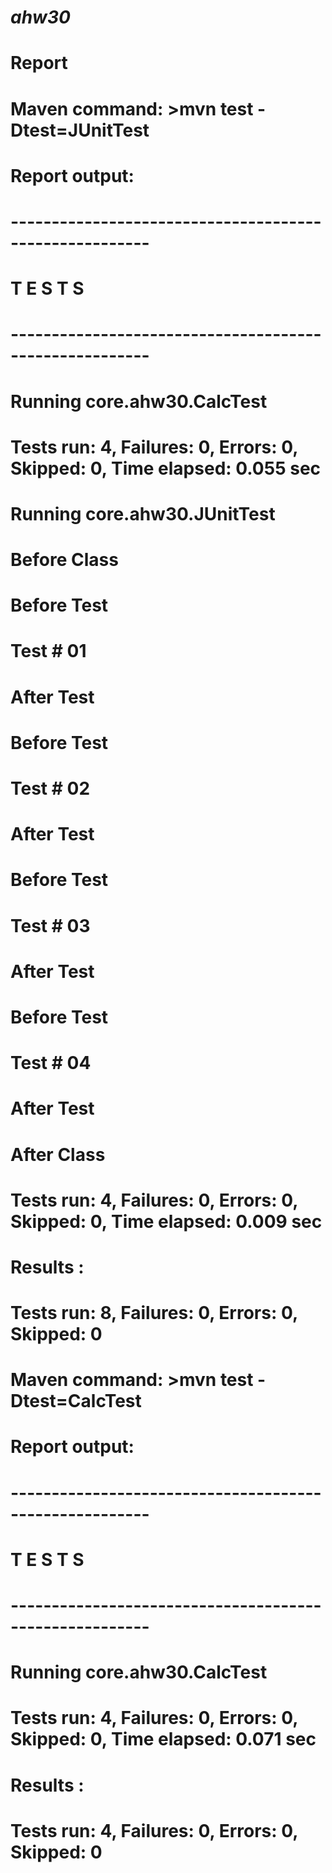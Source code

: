 # <i>ahw30</i>
#
# Report
#
# Maven command: >mvn test -Dtest=JUnitTest
# Report output:
# -------------------------------------------------------
# T E S T S
# -------------------------------------------------------
# Running core.ahw30.CalcTest
# Tests run: 4, Failures: 0, Errors: 0, Skipped: 0, Time elapsed: 0.055 sec
# Running core.ahw30.JUnitTest
# Before Class
#        Before Test
#                Test # 01
#        After Test
#        Before Test
#                Test # 02
#        After Test
#        Before Test
#                Test # 03
#        After Test
#        Before Test
#                Test # 04
#        After Test
# After Class
# Tests run: 4, Failures: 0, Errors: 0, Skipped: 0, Time elapsed: 0.009 sec
#
# Results :
#
# Tests run: 8, Failures: 0, Errors: 0, Skipped: 0
#
# Maven command: >mvn test -Dtest=CalcTest
# Report output:
# -------------------------------------------------------
# T E S T S
# -------------------------------------------------------
# Running core.ahw30.CalcTest
# Tests run: 4, Failures: 0, Errors: 0, Skipped: 0, Time elapsed: 0.071 sec
#
# Results :
#
# Tests run: 4, Failures: 0, Errors: 0, Skipped: 0